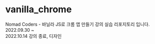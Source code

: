 # vanilla_chrome
Nomad Coders - 바닐라 JS로 크롬 앱 만들기 강의 실습 리포지토리 입니다.  
2022.09.30 ~  
2022.10.14 강의 종료, 디자인 
